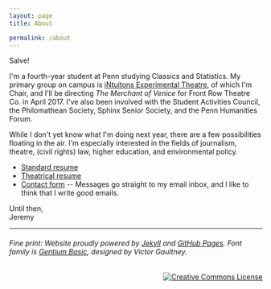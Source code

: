 ```yaml
---
layout: page
title: About

permalink: /about
---
```


Salve!

I'm a fourth-year student at Penn studying Classics and Statistics. My primary group on campus is [iNtuitons Experimental Theatre](http://www.intuitons.org), of which I'm  Chair, and I'll be directing *The Merchant of Venice* for Front Row Theatre Co. in April 2017. I've also been involved with the Student Activities Council, the Philomathean Society, Sphinx Senior Society, and the Penn Humanities Forum.

While I don't yet know what I'm doing next year, there are a few possibilities floating in the air. I'm especially interested in the fields of journalism, theatre, (civil rights) law, higher education, and environmental policy.

* [Standard resume](/resume.pdf)
* [Theatrical resume](/theatrical_resume.pdf)
* [Contact form](/contact/) -- Messages go straight to my email inbox, and I like to think that I write good emails.

Until then,<br>
Jeremy

-----------------------

###### _Fine print:_ Website proudly powered by [Jekyll](https://jekyllrb.com/) and [GitHub Pages](https://pages.github.com/). Font family is [Gentium Basic](https://fonts.google.com/specimen/Gentium+Basic), designed by Victor Gaultney.

<div align="right" class="footer-license">
  <a rel="license" href="http://creativecommons.org/licenses/by-sa/4.0/">
    <img title="This work by Jeremy T. Cohen is licensed under a&#013;Creative Commons Attribution-ShareAlike 4.0&#013;International License."
    alt="Creative Commons License" style="border-width:0" src="https://i.creativecommons.org/l/by-sa/4.0/88x31.png" /></a>
